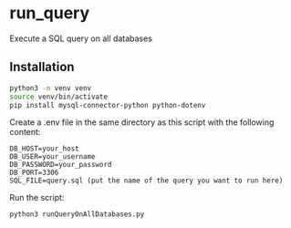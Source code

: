 # run_query
Execute a SQL query on all databases

## Installation

```zsh
python3 -m venv venv
source venv/bin/activate
pip install mysql-connector-python python-dotenv
```

Create a .env file in the same directory as this script with the following content:

```
DB_HOST=your_host
DB_USER=your_username
DB_PASSWORD=your_password
DB_PORT=3306
SQL_FILE=query.sql (put the name of the query you want to run here)
```

Run the script:

```zsh
python3 runQueryOnAllDatabases.py
```